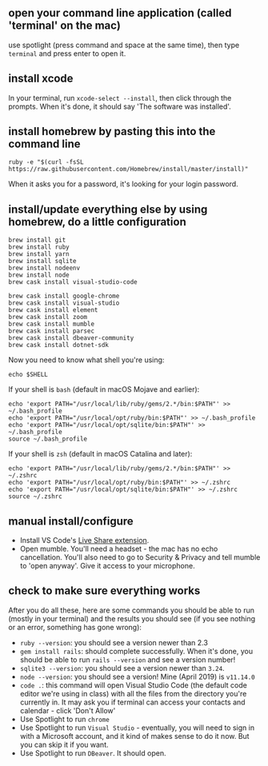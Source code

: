 ## open your command line application (called 'terminal' on the mac)

use spotlight (press command and space at the same time), then type `terminal` and press enter to open it.

## install xcode

In your terminal, run `xcode-select --install`, then click through the prompts. When it's done, it should say 'The software was installed'.

## install homebrew by pasting this into the command line

`ruby -e "$(curl -fsSL https://raw.githubusercontent.com/Homebrew/install/master/install)"`

When it asks you for a password, it's looking for your login password.

## install/update everything else by using homebrew, do a little configuration

```console
brew install git
brew install ruby
brew install yarn
brew install sqlite
brew install nodeenv
brew install node
brew cask install visual-studio-code

brew cask install google-chrome
brew cask install visual-studio
brew cask install element
brew cask install zoom
brew cask install mumble
brew cask install parsec
brew cask install dbeaver-community
brew cask install dotnet-sdk
```

Now you need to know what shell you're using:

```console
echo $SHELL
```

If your shell is `bash` (default in macOS Mojave and earlier):

```console
echo 'export PATH="/usr/local/lib/ruby/gems/2.*/bin:$PATH"' >> ~/.bash_profile
echo 'export PATH="/usr/local/opt/ruby/bin:$PATH"' >> ~/.bash_profile
echo 'export PATH="/usr/local/opt/sqlite/bin:$PATH"' >> ~/.bash_profile
source ~/.bash_profile
```

If your shell is `zsh` (default in macOS Catalina and later):

```console
echo 'export PATH="/usr/local/lib/ruby/gems/2.*/bin:$PATH"' >> ~/.zshrc
echo 'export PATH="/usr/local/opt/ruby/bin:$PATH"' >> ~/.zshrc
echo 'export PATH="/usr/local/opt/sqlite/bin:$PATH"' >> ~/.zshrc
source ~/.zshrc
```

## manual install/configure
* Install VS Code's [Live Share extension](https://marketplace.visualstudio.com/items?itemName=MS-vsliveshare.vsliveshare).
* Open mumble. You'll need a headset - the mac has no echo cancellation. You'll also need to go to Security & Privacy and tell mumble to 'open anyway'. Give it access to your microphone.

## check to make sure everything works

After you do all these, here are some commands you should be able to run (mostly in your terminal) and the results you should see (if you see nothing or an error, something has gone wrong):
* `ruby --version`: you should see a version newer than 2.3
* `gem install rails`: should complete successfully. When it's done, you should be able to run `rails --version` and see a version number!
* `sqlite3 --version`: you should see a version newer than `3.24`.
* `node --version`: you should see a version! Mine (April 2019) is `v11.14.0`
* `code .`: this command will open Visual Studio Code (the default code editor we're using in class) with all the files from the directory you're currently in. It may ask you if terminal can access your contacts and calendar - click 'Don't Allow'
* Use Spotlight to run `chrome`
* Use Spotlight to run `Visual Studio` - eventually, you will need to sign in with a Microsoft account, and it kind of makes sense to do it now. But you can skip it if you want.
* Use Spotlight to run `DBeaver`. It should open.
